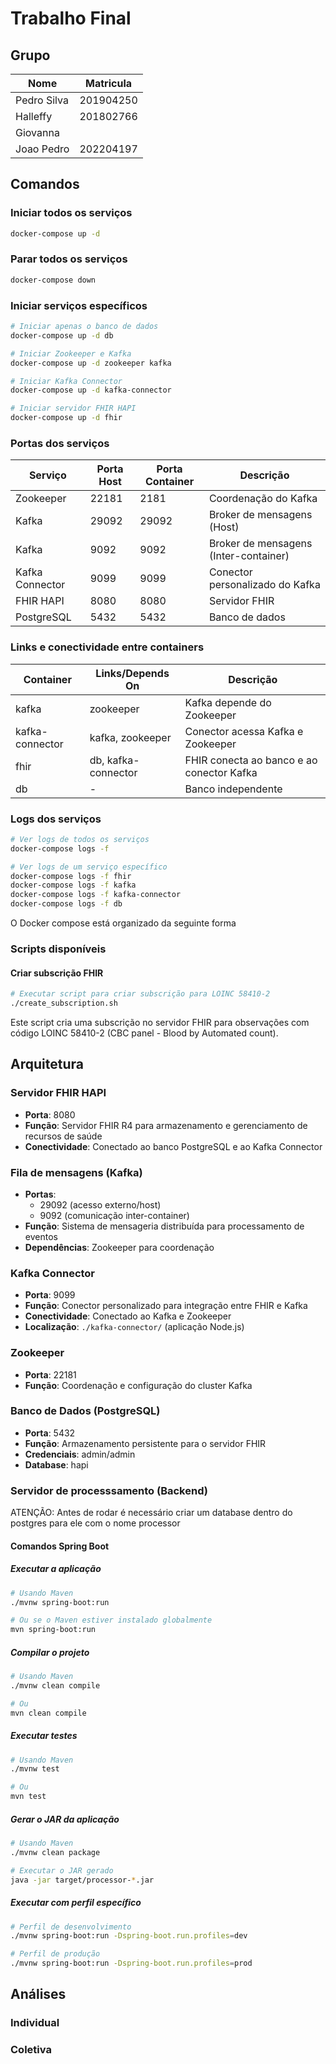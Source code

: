 # Trabalho Final 
## Grupo

| Nome        | Matricula |
| ---         |---        |
| Pedro Silva | 201904250 | 
| Halleffy    | 201802766 | 
| Giovanna    |           | 
| Joao Pedro  | 202204197 | 

## Comandos 

### Iniciar todos os serviços
```bash
docker-compose up -d
```

### Parar todos os serviços
```bash
docker-compose down
```

### Iniciar serviços específicos
```bash
# Iniciar apenas o banco de dados
docker-compose up -d db

# Iniciar Zookeeper e Kafka
docker-compose up -d zookeeper kafka

# Iniciar Kafka Connector
docker-compose up -d kafka-connector

# Iniciar servidor FHIR HAPI
docker-compose up -d fhir
```

### Portas dos serviços
| Serviço | Porta Host | Porta Container | Descrição |
|---------|------------|-----------------|-----------|
| Zookeeper | 22181 | 2181 | Coordenação do Kafka |
| Kafka | 29092 | 29092 | Broker de mensagens (Host) |
| Kafka | 9092 | 9092 | Broker de mensagens (Inter-container) |
| Kafka Connector | 9099 | 9099 | Conector personalizado do Kafka |
| FHIR HAPI | 8080 | 8080 | Servidor FHIR |
| PostgreSQL | 5432 | 5432 | Banco de dados |

### Links e conectividade entre containers
| Container | Links/Depends On | Descrição |
|-----------|------------------|-----------|
| kafka | zookeeper | Kafka depende do Zookeeper |
| kafka-connector | kafka, zookeeper | Conector acessa Kafka e Zookeeper |
| fhir | db, kafka-connector | FHIR conecta ao banco e ao conector Kafka |
| db | - | Banco independente |

### Logs dos serviços
```bash
# Ver logs de todos os serviços
docker-compose logs -f

# Ver logs de um serviço específico
docker-compose logs -f fhir
docker-compose logs -f kafka
docker-compose logs -f kafka-connector
docker-compose logs -f db
```

O Docker compose está organizado da seguinte forma 

### Scripts disponíveis

#### Criar subscrição FHIR
```bash
# Executar script para criar subscrição para LOINC 58410-2
./create_subscription.sh
```

Este script cria uma subscrição no servidor FHIR para observações com código LOINC 58410-2 (CBC panel - Blood by Automated count). 

## Arquitetura

### Servidor FHIR HAPI
- **Porta**: 8080
- **Função**: Servidor FHIR R4 para armazenamento e gerenciamento de recursos de saúde
- **Conectividade**: Conectado ao banco PostgreSQL e ao Kafka Connector

### Fila de mensagens (Kafka)
- **Portas**: 
  - 29092 (acesso externo/host)
  - 9092 (comunicação inter-container)
- **Função**: Sistema de mensageria distribuída para processamento de eventos
- **Dependências**: Zookeeper para coordenação

### Kafka Connector
- **Porta**: 9099
- **Função**: Conector personalizado para integração entre FHIR e Kafka
- **Conectividade**: Conectado ao Kafka e Zookeeper
- **Localização**: `./kafka-connector/` (aplicação Node.js)

### Zookeeper
- **Porta**: 22181
- **Função**: Coordenação e configuração do cluster Kafka

### Banco de Dados (PostgreSQL)
- **Porta**: 5432
- **Função**: Armazenamento persistente para o servidor FHIR
- **Credenciais**: admin/admin
- **Database**: hapi 

### Servidor de processsamento (Backend)

ATENÇÃO: Antes de rodar é necessário criar um database dentro do postgres para ele com o nome processor

#### Comandos Spring Boot

##### Executar a aplicação
```bash
# Usando Maven
./mvnw spring-boot:run

# Ou se o Maven estiver instalado globalmente
mvn spring-boot:run
```

##### Compilar o projeto
```bash
# Usando Maven
./mvnw clean compile

# Ou
mvn clean compile
```

##### Executar testes
```bash
# Usando Maven
./mvnw test

# Ou
mvn test
```

##### Gerar o JAR da aplicação
```bash
# Usando Maven
./mvnw clean package

# Executar o JAR gerado
java -jar target/processor-*.jar
```

##### Executar com perfil específico
```bash
# Perfil de desenvolvimento
./mvnw spring-boot:run -Dspring-boot.run.profiles=dev

# Perfil de produção
./mvnw spring-boot:run -Dspring-boot.run.profiles=prod
```

## Análises

### Individual 

### Coletiva
